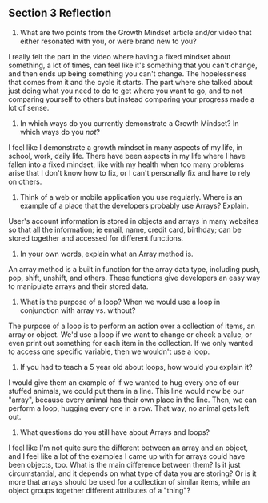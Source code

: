 ## Section 3 Reflection

1. What are two points from the Growth Mindset article and/or video that either resonated with you, or were brand new to you?

  I really felt the part in the video where having a fixed mindset about something, a lot of times, can feel like it's something that you can't change, and then ends up being something you can't change. The hopelessness that comes from it and the cycle it starts. The part where she talked about just doing what you need to do to get where you want to go, and to not comparing yourself to others but instead comparing your progress made a lot of sense.

1. In which ways do you currently demonstrate a Growth Mindset? In which ways do you _not_?

  I feel like I demonstrate a growth mindset in many aspects of my life, in school, work, daily life. There have been aspects in my life where I have fallen into a fixed mindset, like with my health when too many problems arise that I don't know how to fix, or I can't personally fix and have to rely on others.

1. Think of a web or mobile application you use regularly. Where is an example of a place that the developers probably use Arrays? Explain.

  User's account information is stored in objects and arrays in many websites so that all the information; ie email, name, credit card, birthday; can be stored together and accessed for different functions.


1. In your own words, explain what an Array method is.

  An array method is a built in function for the array data type, including push, pop, shift, unshift, and others. These functions give developers an easy way to manipulate arrays and their stored data.

1. What is the purpose of a loop? When we would use a loop in conjunction with array vs. without?

  The purpose of a loop is to perform an action over a collection of items, an array or object. We'd use a loop if we want to change or check a value, or even print out something for each item in the collection. If we only wanted to access one specific variable, then we wouldn't use a loop.

1. If you had to teach a 5 year old about loops, how would you explain it?

  I would give them an example of if we wanted to hug every one of our stuffed animals, we could put them in a line. This line would now be our "array", because every animal has their own place in the line. Then, we can perform a loop, hugging every one in a row. That way, no animal gets left out.

1. What questions do you still have about Arrays and loops?

  I feel like I'm not quite sure the different between an array and an object, and I feel like a lot of the examples I came up with for arrays could have been objects, too. What is the main difference between them? Is it just circumstantial, and it depends on what type of data you are storing? Or is it more that arrays should be used for a collection of similar items, while an object groups together different attributes of a "thing"? 
